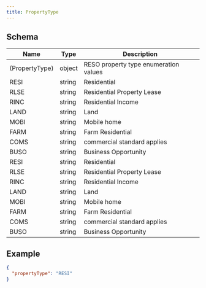 ```yaml
---
title: PropertyType
---
```

## Schema

| Name | Type | Description |
|---|---|---|
| (PropertyType) | object | RESO property type enumeration values |
| RESI | string | Residential |
| RLSE | string | Residential Property Lease |
| RINC | string | Residential Income |
| LAND | string | Land |
| MOBI | string | Mobile home |
| FARM | string | Farm Residential |
| COMS | string | commercial standard applies |
| BUSO | string | Business Opportunity |
| RESI | string | Residential |
| RLSE | string | Residential Property Lease |
| RINC | string | Residential Income |
| LAND | string | Land |
| MOBI | string | Mobile home |
| FARM | string | Farm Residential |
| COMS | string | commercial standard applies |
| BUSO | string | Business Opportunity |

## Example



```json
{
  "propertyType": "RESI"
}
```
